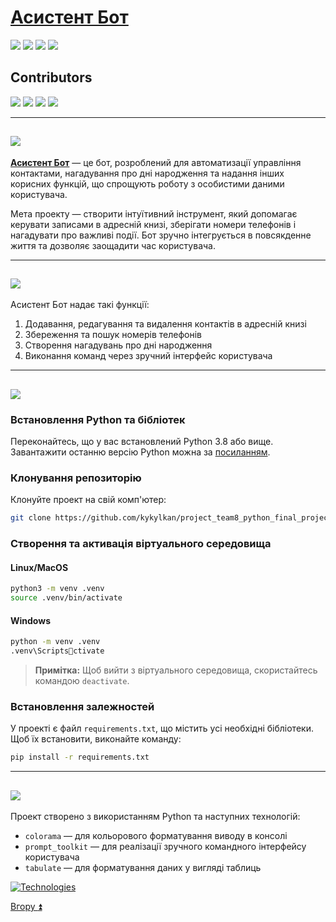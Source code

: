 
<a id="top"></a>
# [Асистент Бот](https://github.com/ВАШ-РЕПОЗИТОРІЙ)

<a href="#1"><img src="https://img.shields.io/badge/Опис Проeкту-512BD4?style=for-the-badge"/></a> <a href="#2"><img src="https://img.shields.io/badge/Функції-ECD53F?style=for-the-badge"/></a> <a href="#3"><img src="https://img.shields.io/badge/Підготовка до роботи-007054?style=for-the-badge"/></a> <a href="#4"><img src="https://img.shields.io/badge/Застосовані технології-A9225C?style=for-the-badge"/></a>

## Contributors
<a href="https://github.com/kykylkan"><img src="https://img.shields.io/badge/kykylkan-40AEF0?style=for-the-badge&logo=github&logoColor=212121"/></a> <a href="https://github.com/romahawk"><img src="https://img.shields.io/badge/romahawk-0099E5?style=for-the-badge&logo=github&logoColor=212121"/></a> <a href="https://github.com/Valerii_Dimov"><img src="https://img.shields.io/badge/Valerii_Dimov-40AEF0?style=for-the-badge&logo=github&logoColor=212121"/></a> <a href="https://github.com/RomanS1994"><img src="https://img.shields.io/badge/RomanS1994-0099E5?style=for-the-badge&logo=github&logoColor=212121"/></a>

___
<a id="1"></a>

## <img src="https://img.shields.io/badge/Опис Проeкту-512BD4?style=for-the-badge"/>

[__Асистент Бот__](https://github.com/ВАШ-РЕПОЗИТОРІЙ) — це бот, розроблений для автоматизації управління контактами, нагадування про дні народження та надання інших корисних функцій, що спрощують роботу з особистими даними користувача.

Мета проекту — створити інтуїтивний інструмент, який допомагає керувати записами в адресній книзі, зберігати номери телефонів і нагадувати про важливі події. Бот зручно інтегрується в повсякденне життя та дозволяє заощадити час користувача.

___
<a id="2"></a>

## <img src="https://img.shields.io/badge/Функції-ECD53F?style=for-the-badge"/>

Асистент Бот надає такі функції:
1. Додавання, редагування та видалення контактів в адресній книзі
2. Збереження та пошук номерів телефонів
3. Створення нагадувань про дні народження
4. Виконання команд через зручний інтерфейс користувача

___
<a id="3"></a>

## <img src="https://img.shields.io/badge/Підготовка до роботи-007054?style=for-the-badge"/>

### Встановлення Python та бібліотек

Переконайтесь, що у вас встановлений Python 3.8 або вище. Завантажити останню версію Python можна за [посиланням](https://www.python.org/).

### Клонування репозиторію
Клонуйте проект на свій комп'ютер:
```bash
git clone https://github.com/kykylkan/project_team8_python_final_project
```

### Створення та активація віртуального середовища

#### Linux/MacOS
```bash
python3 -m venv .venv
source .venv/bin/activate
```

#### Windows
```bash
python -m venv .venv
.venv\Scriptsctivate
```

> **Примітка:** Щоб вийти з віртуального середовища, скористайтесь командою `deactivate`.

### Встановлення залежностей

У проекті є файл `requirements.txt`, що містить усі необхідні бібліотеки. Щоб їх встановити, виконайте команду:
```bash
pip install -r requirements.txt
```

___
<a id="4"></a>

## <img src="https://img.shields.io/badge/Застосовані технології-A9225C?style=for-the-badge"/>

Проект створено з використанням Python та наступних технологій:

- `colorama` — для кольорового форматування виводу в консолі
- `prompt_toolkit` — для реалізації зручного командного інтерфейсу користувача
- `tabulate` — для форматування даних у вигляді таблиць


[![Technologies](https://skillicons.dev/icons?i=python,github,git,vscode)](https://skillicons.dev)

[Вгору :arrow_double_up:](#top)
 